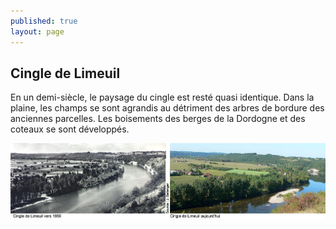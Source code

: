 ```yaml
---
published: true
layout: page
---
```


## Cingle de Limeuil

En un demi-siècle, le paysage du cingle est resté quasi identique. Dans la plaine, les champs se sont agrandis au détriment des arbres de bordure des anciennes parcelles. Les boisements des berges de la Dordogne et des coteaux se sont développés.

![](/data/images/20/histoire/20_HISTOIRE_POPCP12.jpg)



